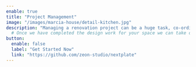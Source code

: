 ```yaml
---
enable: true
title: "Project Management"
image: "/images/marcia-house/detail-kitchen.jpg"
description: "Managing a renovation project can be a huge task, co-ordinating workmen, ordering products and making sure everything happens with the minimum of disruption..."
  # Once we have completed the design work for your space we can take on this role for you to ensure that the design vision is met and that mistakes are not made saving you both time and money.  We are also able to open up our directory of suppliers and trusted tradesmen to you."
button:
  enable: false
  label: "Get Started Now"
  link: "https://github.com/zeon-studio/nextplate"
---
```

